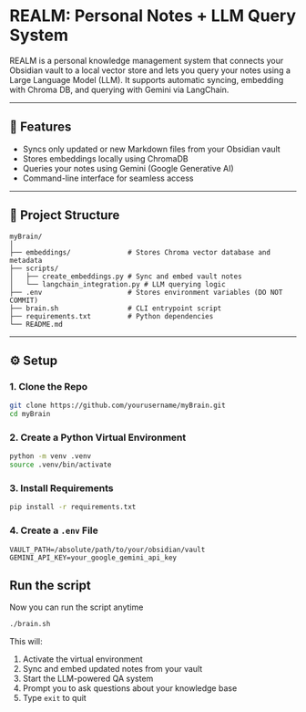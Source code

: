 # REALM: Personal Notes + LLM Query System

REALM is a personal knowledge management system that connects your Obsidian vault to a local vector store and lets you query your notes using a Large Language Model (LLM). It supports automatic syncing, embedding with Chroma DB, and querying with Gemini via LangChain.

---

## 🚀 Features

* Syncs only updated or new Markdown files from your Obsidian vault
* Stores embeddings locally using ChromaDB
* Queries your notes using Gemini (Google Generative AI)
* Command-line interface for seamless access

---

## 📁 Project Structure

```
myBrain/
│
├── embeddings/              # Stores Chroma vector database and metadata
├── scripts/
│   ├── create_embeddings.py # Sync and embed vault notes
│   └── langchain_integration.py # LLM querying logic
├── .env                     # Stores environment variables (DO NOT COMMIT)
├── brain.sh                 # CLI entrypoint script
├── requirements.txt         # Python dependencies
└── README.md
```

---

## ⚙️ Setup

### 1. Clone the Repo

```bash
git clone https://github.com/yourusername/myBrain.git
cd myBrain
```

### 2. Create a Python Virtual Environment

```bash
python -m venv .venv
source .venv/bin/activate
```

### 3. Install Requirements

```bash
pip install -r requirements.txt
```

### 4. Create a `.env` File

```env
VAULT_PATH=/absolute/path/to/your/obsidian/vault
GEMINI_API_KEY=your_google_gemini_api_key
```

## Run the script
Now you can run the script anytime 
```bash
./brain.sh
```

This will:

1. Activate the virtual environment
2. Sync and embed updated notes from your vault
3. Start the LLM-powered QA system
4. Prompt you to ask questions about your knowledge base
5. Type `exit` to quit

